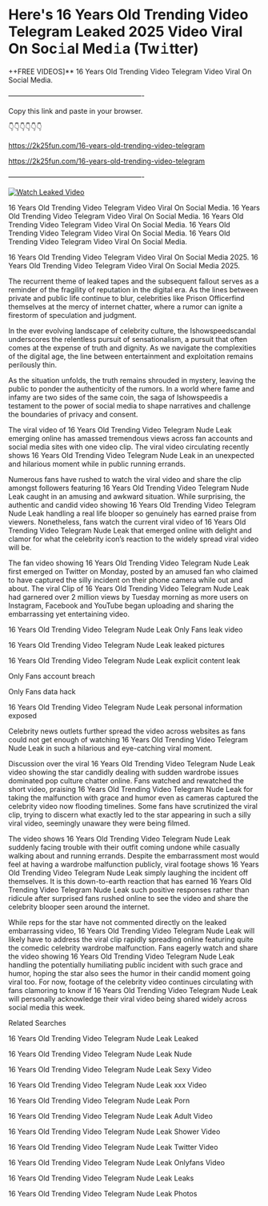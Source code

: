 # Here's 16 Years Old Trending Video Telegram Leaked 2025 Video Viral On Soc𝚒al Med𝚒a (Tw𝚒tter)

++FREE VIDEOS]** 16 Years Old Trending Video Telegram Video Viral On Social Media.

———————————————————-

Copy this link and paste in your browser.

👇👇👇👇👇👇

https://2k25fun.com/16-years-old-trending-video-telegram

https://2k25fun.com/16-years-old-trending-video-telegram

———————————————————-

[![Watch Leaked Video](https://miro.medium.com/v2/resize:fit:828/format:webp/1*cilzJN44JGOrTw9NJCrNHA.gif "Watch Leaked Video")](https://2k25fun.com/16-years-old-trending-video-telegram)

16 Years Old Trending Video Telegram Video Viral On Social Media. 16 Years Old Trending Video Telegram Video Viral On Social Media. 16 Years Old Trending Video Telegram Video Viral On Social Media. 16 Years Old Trending Video Telegram Video Viral On Social Media. 16 Years Old Trending Video Telegram Video Viral On Social Media.

16 Years Old Trending Video Telegram Video Viral On Social Media 2025. 16 Years Old Trending Video Telegram Video Viral On Social Media 2025.

The recurrent theme of leaked tapes and the subsequent fallout serves as a reminder of the fragility of reputation in the digital era. As the lines between private and public life continue to blur, celebrities like Prison Officerfind themselves at the mercy of internet chatter, where a rumor can ignite a firestorm of speculation and judgment.

In the ever evolving landscape of celebrity culture, the Ishowspeedscandal underscores the relentless pursuit of sensationalism, a pursuit that often comes at the expense of truth and dignity. As we navigate the complexities of the digital age, the line between entertainment and exploitation remains perilously thin.

As the situation unfolds, the truth remains shrouded in mystery, leaving the public to ponder the authenticity of the rumors. In a world where fame and infamy are two sides of the same coin, the saga of Ishowspeedis a testament to the power of social media to shape narratives and challenge the boundaries of privacy and consent.

The viral video of 16 Years Old Trending Video Telegram Nude Leak emerging online has amassed tremendous views across fan accounts and social media sites with one video clip. The viral video circulating recently shows 16 Years Old Trending Video Telegram Nude Leak in an unexpected and hilarious moment while in public running errands.

Numerous fans have rushed to watch the viral video and share the clip amongst followers featuring 16 Years Old Trending Video Telegram Nude Leak caught in an amusing and awkward situation. While surprising, the authentic and candid video showing 16 Years Old Trending Video Telegram Nude Leak handling a real life blooper so genuinely has earned praise from viewers. Nonetheless, fans watch the current viral video of 16 Years Old Trending Video Telegram Nude Leak that emerged online with delight and clamor for what the celebrity icon’s reaction to the widely spread viral video will be.

The fan video showing 16 Years Old Trending Video Telegram Nude Leak first emerged on Twitter on Monday, posted by an amused fan who claimed to have captured the silly incident on their phone camera while out and about. The viral Clip of 16 Years Old Trending Video Telegram Nude Leak had garnered over 2 million views by Tuesday morning as more users on Instagram, Facebook and YouTube began uploading and sharing the embarrassing yet entertaining video.

16 Years Old Trending Video Telegram Nude Leak Only Fans leak video

16 Years Old Trending Video Telegram Nude Leak leaked pictures

16 Years Old Trending Video Telegram Nude Leak explicit content leak

Only Fans account breach

Only Fans data hack

16 Years Old Trending Video Telegram Nude Leak personal information exposed

Celebrity news outlets further spread the video across websites as fans could not get enough of watching 16 Years Old Trending Video Telegram Nude Leak in such a hilarious and eye-catching viral moment.

Discussion over the viral 16 Years Old Trending Video Telegram Nude Leak video showing the star candidly dealing with sudden wardrobe issues dominated pop culture chatter online. Fans watched and rewatched the short video, praising 16 Years Old Trending Video Telegram Nude Leak for taking the malfunction with grace and humor even as cameras captured the celebrity video now flooding timelines. Some fans have scrutinized the viral clip, trying to discern what exactly led to the star appearing in such a silly viral video, seemingly unaware they were being filmed.

The video shows 16 Years Old Trending Video Telegram Nude Leak suddenly facing trouble with their outfit coming undone while casually walking about and running errands. Despite the embarrassment most would feel at having a wardrobe malfunction publicly, viral footage shows 16 Years Old Trending Video Telegram Nude Leak simply laughing the incident off themselves. It is this down-to-earth reaction that has earned 16 Years Old Trending Video Telegram Nude Leak such positive responses rather than ridicule after surprised fans rushed online to see the video and share the celebrity blooper seen around the internet.

While reps for the star have not commented directly on the leaked embarrassing video, 16 Years Old Trending Video Telegram Nude Leak will likely have to address the viral clip rapidly spreading online featuring quite the comedic celebrity wardrobe malfunction. Fans eagerly watch and share the video showing 16 Years Old Trending Video Telegram Nude Leak handling the potentially humiliating public incident with such grace and humor, hoping the star also sees the humor in their candid moment going viral too. For now, footage of the celebrity video continues circulating with fans clamoring to know if 16 Years Old Trending Video Telegram Nude Leak will personally acknowledge their viral video being shared widely across social media this week.

Related Searches

16 Years Old Trending Video Telegram Nude Leak Leaked

16 Years Old Trending Video Telegram Nude Leak Nude

16 Years Old Trending Video Telegram Nude Leak Sexy Video

16 Years Old Trending Video Telegram Nude Leak xxx Video

16 Years Old Trending Video Telegram Nude Leak Porn

16 Years Old Trending Video Telegram Nude Leak Adult Video

16 Years Old Trending Video Telegram Nude Leak Shower Video

16 Years Old Trending Video Telegram Nude Leak Twitter Video

16 Years Old Trending Video Telegram Nude Leak Onlyfans Video

16 Years Old Trending Video Telegram Nude Leak Leaks

16 Years Old Trending Video Telegram Nude Leak Photos